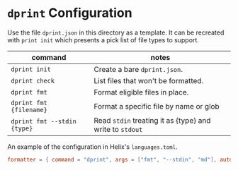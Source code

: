 # `dprint` Configuration

Use the file `dprint.json` in this directory as a template. It can be
recreated with `print init` which presents a pick list of file types
to support.

| command                     | notes                                                    |
| --------------------------- | -------------------------------------------------------- |
| `dprint init`               | Create a bare `dprint.json`.                             |
| `dprint check`              | List files that won't be formatted.                      |
| `dprint fmt`                | Format eligible files in place.                          |
| `dprint fmt {filename}`     | Format a specific file by name or glob                   |
| `dprint fmt --stdin {type}` | Read `stdin` treating it as {type} and write to `stdout` |

An example of the configuration in Helix's `languages.toml`.

```toml
formatter = { command = "dprint", args = ["fmt", "--stdin", "md"], auto-format = true }
```
